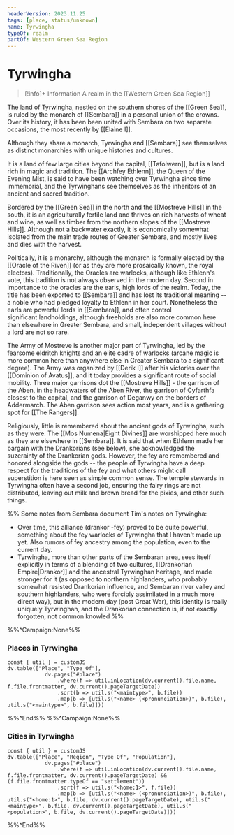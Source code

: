 ```yaml
---
headerVersion: 2023.11.25
tags: [place, status/unknown]
name: Tyrwingha
typeOf: realm
partOf: Western Green Sea Region
---
```

# Tyrwingha
>[!info]+ Information
> A realm in the [[Western Green Sea Region]]

The land of Tyrwingha, nestled on the southern shores of the [[Green Sea]], is ruled by the monarch of [[Sembara]] in a personal union of the crowns.  Over its history, it has been been united with Sembara on two separate occasions, the most recently by [[Elaine I]].

Although they share a monarch, Tyrwingha and [[Sembara]] see themselves as distinct monarchies with unique histories and cultures.

It is a land of few large cities beyond the capital, [[Tafolwern]], but is a land rich in magic and tradition. The [[Archfey Ethlenn]], the Queen of the Evening Mist, is said to have been watching over Tyrwingha since time immemorial, and the Tyrwinghans see themselves as the inheritors of an ancient and sacred tradition.  

Bordered by the [[Green Sea]] in the north and the [[Mostreve Hills]] in the south, it is an agriculturally fertile land and thrives on rich harvests of wheat and wine, as well as timber from the northern slopes of the [[Mostreve Hills]]. Although not a backwater exactly, it is economically somewhat isolated from the main trade routes of Greater Sembara, and mostly lives and dies with the harvest.

Politically, it is a monarchy, although the monarch is formally elected by the [[Oracle of the Riven]] (or as they are more prosaically known, the royal electors). Traditionally, the Oracles are warlocks, although like Ethlenn's vote, this tradition is not always observed in the modern day. Second in importance to the oracles are the earls, high lords of the realm. Today, the title has been exported to [[Sembara]] and has lost its traditional meaning -- a noble who had pledged loyalty to Ethlenn in her court. Nonetheless the earls are powerful lords in [[Sembara]], and often control significant landholdings, although freeholds are also more common here than elsewhere in Greater Sembara, and small, independent villages without a lord are not so rare. 

The Army of Mostreve is another major part of Tyrwingha, led by the fearsome eldritch knights and an elite cadre of warlocks (arcane magic is more common here than anywhere else in Greater Sembara to a significant degree). The Army was organized by [[Derik I]] after his victories over the [[Dominion of Avatus]], and it today provides a significant route of social mobility. Three major garrisons dot the [[Mostreve Hills]] - the garrison of the Aben, in the headwaters of the Aben River, the garrison of Cyfarthfa closest to the capital, and the garrison of Deganwy on the borders of Addermarch. The Aben garrison sees action most years, and is a gathering spot for [[The Rangers]].

Religiously, little is remembered about the ancient gods of Tyrwingha, such as they were. The [[Mos Numena|Eight Divines]] are worshipped here much as they are elsewhere in [[Sembara]]. It is said that when Ethlenn made her bargain with the Drankorians (see below), she acknowledged the suzerainty of the Drankorian gods. However, the fey are remembered and honored alongside the gods -- the people of Tyrwingha have a deep respect for the traditions of the fey and what others might call superstition is here seen as simple common sense. The temple stewards in Tyrwingha often have a second job, ensuring the fairy rings are not distributed, leaving out milk and brown bread for the pixies, and other such things.


%% Some notes from Sembara document
Tim's notes on Tyrwingha:  
  
* Over time, this alliance (drankor -fey) proved to be quite powerful, something about the fey warlocks of Tyrwingha that I haven't made up yet. Also rumors of fey ancestry among the population, even to the current day.  
* Tyrwingha, more than other parts of the Sembaran area, sees itself explicitly in terms of a blending of two cultures, [[Drankorian Empire|Drankor]] and the ancestral Tyrwinghan heritage, and made stronger for it (as opposed to northern highlanders, who probably somewhat resisted Drankorian influence, and Sembaran river valley and southern highlanders, who were forcibly assimilated in a much more direct way), but in the modern day (post Great War), this identity is really uniquely Tyrwinghan, and the Drankorian connection is, if not exactly forgotten, not common knowled
%%


%%^Campaign:None%%
### Places in Tyrwingha
```dataviewjs
const { util } = customJS
dv.table(["Place", "Type Of"], 
			dv.pages("#place")
				.where(f => util.inLocation(dv.current().file.name, f.file.frontmatter, dv.current().pageTargetDate))
				.sort(b => util.s("<maintype>", b.file))
				.map(b => [util.s("<name> (<pronunciation>)", b.file), util.s("<maintype>", b.file)]))
```

%%^End%%
%%^Campaign:None%%
### Cities in Tyrwingha
```dataviewjs
const { util } = customJS
dv.table(["Place", "Region", "Type Of", "Population"], 
			dv.pages("#place")
				.where(f => util.inLocation(dv.current().file.name, f.file.frontmatter, dv.current().pageTargetDate) && (f.file.frontmatter.typeOf == "settlement"))
				.sort(f => util.s("<home:1>", f.file))
				.map(b => [util.s("<name> (<pronunciation>)", b.file), util.s("<home:1>", b.file, dv.current().pageTargetDate), util.s("<maintype>", b.file, dv.current().pageTargetDate), util.s("<population>", b.file, dv.current().pageTargetDate)]))
```

%%^End%%
